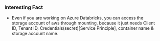 ### Interesting Fact
- Even if you are working on Azure Databricks, you can access the storage account of aws through mounting, because it just needs Client ID, Tenant ID, Credentials(secret)[Service Principle], container name & storage account name.

